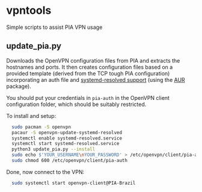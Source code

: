 # vpntools
Simple scripts to assist PIA VPN usage

## update_pia.py
Downloads the OpenVPN configuration files from PIA and extracts the hostnames and ports. It then creates configuration files based on a provided template (derived from the TCP tough PIA configuration) incorporating an auth file and [systemd-resolved support](https://github.com/jonathanio/update-systemd-resolved) (using the [AUR](https://aur.archlinux.org/packages/openvpn-update-systemd-resolved/) package).

You should put your credentials in `pia-auth` in the OpenVPN client configuration folder, which should be suitably restricted.

To install and setup:
```sh
  sudo pacman -S openvpn
  pacaur -S openvpn-update-systemd-resolved
  systemctl enable systemd-resolved.service
  systemctl start systemd-resolved.service
  python3 update_pia.py --install
  sudo echo $'YOUR_USERNAME\nYOUR_PASSWORD' > /etc/openvpn/client/pia-auth
  sudo chmod 600 /etc/openvpn/client/pia-auth
```

Done, now connect to the VPN:
```sh
  sudo systemctl start openvpn-client@PIA-Brazil
```
